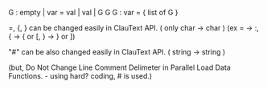 G :
  empty |
  var = val |
  val |
  G G 
G : 
  var = { 
    list of G
  }
  
=, {, }  can be changed easily in ClauText API. ( only char -> char )
(ex = -> :, { -> { or [, } -> } or ])

"#" can be also changed easily in ClauText API. ( string -> string )

(but, Do Not Change Line Comment Delimeter in Parallel Load Data Functions. - using hard? coding, # is used.)
